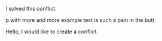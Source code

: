 I solved this conflict.

p with more and more example text is such a pain in the butt.

Hello, I would like to create a conflict.

